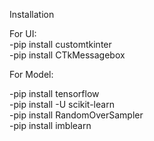 Installation

For UI:  
-pip install customtkinter  
-pip install CTkMessagebox

For Model: 

-pip install tensorflow   
-pip install -U scikit-learn  
-pip install RandomOverSampler  
-pip install imblearn
